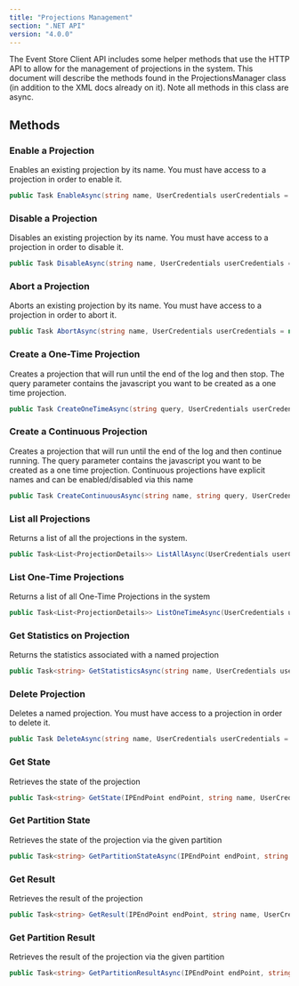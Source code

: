 ```yaml
---
title: "Projections Management"
section: ".NET API"
version: "4.0.0"
---
```


The Event Store Client API includes some helper methods that use the HTTP API to allow for the management of projections in the system. This document will describe the methods found in the ProjectionsManager class (in addition to the XML docs already on it). Note all methods in this class are async.

## Methods

### Enable a Projection

Enables an existing projection by its name. You must have access to a projection in order to enable it.

```csharp
public Task EnableAsync(string name, UserCredentials userCredentials = null)
```

### Disable a Projection

Disables an existing projection by its name. You must have access to a projection in order to disable it.

```csharp
public Task DisableAsync(string name, UserCredentials userCredentials = null)
```

### Abort a Projection

Aborts an existing projection by its name. You must have access to a projection in order to abort it.

```csharp
public Task AbortAsync(string name, UserCredentials userCredentials = null)
```

### Create a One-Time Projection

Creates a projection that will run until the end of the log and then stop. The query parameter contains the javascript you want to be created as a one time projection.

```csharp
public Task CreateOneTimeAsync(string query, UserCredentials userCredentials = null)
```

### Create a Continuous Projection

Creates a projection that will run until the end of the log and then continue running. The query parameter contains the javascript you want to be created as a one time projection. Continuous projections have explicit names and can be enabled/disabled via this name

```csharp
public Task CreateContinuousAsync(string name, string query, UserCredentials userCredentials = null)
```

### List all Projections

Returns a list of all the projections in the system.

```csharp
public Task<List<ProjectionDetails>> ListAllAsync(UserCredentials userCredentials = null)
```

### List One-Time Projections

Returns a list of all One-Time Projections in the system

```csharp
public Task<List<ProjectionDetails>> ListOneTimeAsync(UserCredentials userCredentials = null)
```

### Get Statistics on Projection

Returns the statistics associated with a named projection

```csharp
public Task<string> GetStatisticsAsync(string name, UserCredentials userCredentials = null)
```

### Delete Projection

Deletes a named projection. You must have access to a projection in order to delete it.

```csharp
public Task DeleteAsync(string name, UserCredentials userCredentials = null)
```

### Get State

Retrieves the state of the projection

```csharp
public Task<string> GetState(IPEndPoint endPoint, string name, UserCredentials userCredentials = null)
```

### Get Partition State

Retrieves the state of the projection via the given partition

```csharp
public Task<string> GetPartitionStateAsync(IPEndPoint endPoint, string name, string partition, UserCredentials userCredentials = null)
```

### Get Result

Retrieves the result of the projection

```csharp
public Task<string> GetResult(IPEndPoint endPoint, string name, UserCredentials userCredentials = null)
```

### Get Partition Result

Retrieves the result of the projection via the given partition

```csharp
public Task<string> GetPartitionResultAsync(IPEndPoint endPoint, string name, string partition, UserCredentials userCredentials = null)
```
